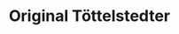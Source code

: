 ---
title: "Original Töttelstedter"
url: /erfurt/original-toettelstedter-friedrich-engels-strasse/
shop: Metzgerei
---